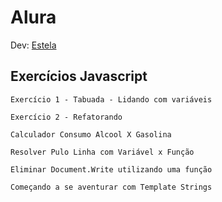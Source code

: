 ﻿# Alura

Dev: [Estela](https://github.com/ste2021)

## Exercícios Javascript 

```Exercício 1 - Tabuada - Lidando com variáveis```

```Exercício 2 - Refatorando```

```Calculador Consumo Alcool X Gasolina```

```Resolver Pulo Linha com Variável x Função```

```Eliminar Document.Write utilizando uma função```

```Começando a se aventurar com Template Strings```




